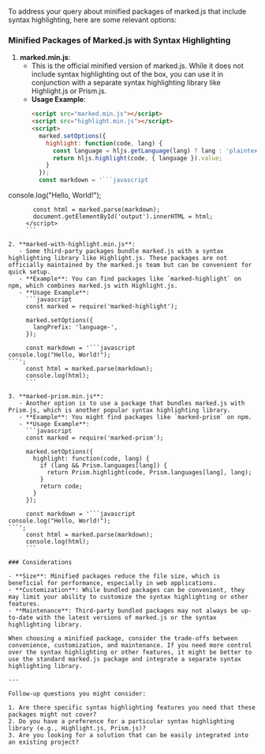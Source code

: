 To address your query about minified packages of marked.js that include syntax highlighting, here are some relevant options:

### Minified Packages of Marked.js with Syntax Highlighting

1. **marked.min.js**:
   - This is the official minified version of marked.js. While it does not include syntax highlighting out of the box, you can use it in conjunction with a separate syntax highlighting library like Highlight.js or Prism.js.
   - **Usage Example**:
     ```html
     <script src="marked.min.js"></script>
     <script src="highlight.min.js"></script>
     <script>
       marked.setOptions({
         highlight: function(code, lang) {
           const language = hljs.getLanguage(lang) ? lang : 'plaintext';
           return hljs.highlight(code, { language }).value;
         }
       });
       const markdown = '```javascript
console.log("Hello, World!");
```';
       const html = marked.parse(markdown);
       document.getElementById('output').innerHTML = html;
     </script>
     ```

2. **marked-with-highlight.min.js**:
   - Some third-party packages bundle marked.js with a syntax highlighting library like Highlight.js. These packages are not officially maintained by the marked.js team but can be convenient for quick setup.
   - **Example**: You can find packages like `marked-highlight` on npm, which combines marked.js with Highlight.js.
   - **Usage Example**:
     ```javascript
     const marked = require('marked-highlight');
     
     marked.setOptions({
       langPrefix: 'language-',
     });
     
     const markdown = '```javascript
console.log("Hello, World!");
```';
     const html = marked.parse(markdown);
     console.log(html);
     ```

3. **marked-prism.min.js**:
   - Another option is to use a package that bundles marked.js with Prism.js, which is another popular syntax highlighting library.
   - **Example**: You might find packages like `marked-prism` on npm.
   - **Usage Example**:
     ```javascript
     const marked = require('marked-prism');
     
     marked.setOptions({
       highlight: function(code, lang) {
         if (lang && Prism.languages[lang]) {
           return Prism.highlight(code, Prism.languages[lang], lang);
         }
         return code;
       }
     });
     
     const markdown = '```javascript
console.log("Hello, World!");
```';
     const html = marked.parse(markdown);
     console.log(html);
     ```

### Considerations

- **Size**: Minified packages reduce the file size, which is beneficial for performance, especially in web applications.
- **Customization**: While bundled packages can be convenient, they may limit your ability to customize the syntax highlighting or other features.
- **Maintenance**: Third-party bundled packages may not always be up-to-date with the latest versions of marked.js or the syntax highlighting library.

When choosing a minified package, consider the trade-offs between convenience, customization, and maintenance. If you need more control over the syntax highlighting or other features, it might be better to use the standard marked.js package and integrate a separate syntax highlighting library.

---

Follow-up questions you might consider:

1. Are there specific syntax highlighting features you need that these packages might not cover?
2. Do you have a preference for a particular syntax highlighting library (e.g., Highlight.js, Prism.js)?
3. Are you looking for a solution that can be easily integrated into an existing project?

